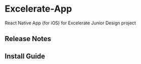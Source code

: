 # Excelerate-App
React Native App (for iOS) for Excelerate Junior Design project

## Release Notes

## Install Guide
